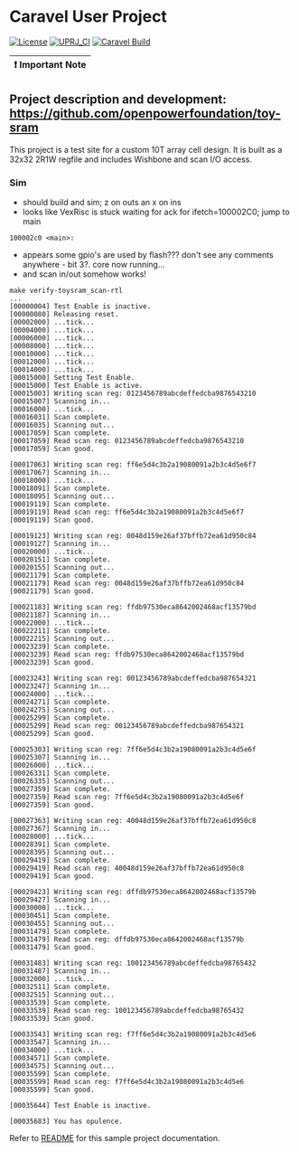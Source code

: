 # Caravel User Project

[![License](https://img.shields.io/badge/License-Apache%202.0-blue.svg)](https://opensource.org/licenses/Apache-2.0) [![UPRJ_CI](https://github.com/efabless/caravel_project_example/actions/workflows/user_project_ci.yml/badge.svg)](https://github.com/efabless/caravel_project_example/actions/workflows/user_project_ci.yml) [![Caravel Build](https://github.com/efabless/caravel_project_example/actions/workflows/caravel_build.yml/badge.svg)](https://github.com/efabless/caravel_project_example/actions/workflows/caravel_build.yml)

| :exclamation: Important Note            |
|-----------------------------------------|


## Project description and development: https://github.com/openpowerfoundation/toy-sram

This project is a test site for a custom 10T array cell design.  It is built as a 32x32 2R1W regfile and includes Wishbone and scan I/O access.


### Sim

* should build and sim; z on outs an x on ins
* looks like VexRisc is stuck waiting for ack for ifetch=100002C0; jump to main

```
100002c0 <main>:
```

* appears some gpio's are used by flash??? don't see any comments anywhere - bit 3?.  core now running...
* and scan in/out somehow works!

```
make verify-toysram_scan-rtl
...
[00000004] Test Enable is inactive.
[00000080] Releasing reset.
[00002000] ...tick...
[00004000] ...tick...
[00006000] ...tick...
[00008000] ...tick...
[00010000] ...tick...
[00012000] ...tick...
[00014000] ...tick...
[00015000] Setting Test Enable.
[00015000] Test Enable is active.
[00015003] Writing scan reg: 0123456789abcdeffedcba9876543210
[00015007] Scanning in...
[00016000] ...tick...
[00016031] Scan complete.
[00016035] Scanning out...
[00017059] Scan complete.
[00017059] Read scan reg: 0123456789abcdeffedcba9876543210
[00017059] Scan good.

[00017063] Writing scan reg: ff6e5d4c3b2a19080091a2b3c4d5e6f7
[00017067] Scanning in...
[00018000] ...tick...
[00018091] Scan complete.
[00018095] Scanning out...
[00019119] Scan complete.
[00019119] Read scan reg: ff6e5d4c3b2a19080091a2b3c4d5e6f7
[00019119] Scan good.

[00019123] Writing scan reg: 0048d159e26af37bffb72ea61d950c84
[00019127] Scanning in...
[00020000] ...tick...
[00020151] Scan complete.
[00020155] Scanning out...
[00021179] Scan complete.
[00021179] Read scan reg: 0048d159e26af37bffb72ea61d950c84
[00021179] Scan good.

[00021183] Writing scan reg: ffdb97530eca8642002468acf13579bd
[00021187] Scanning in...
[00022000] ...tick...
[00022211] Scan complete.
[00022215] Scanning out...
[00023239] Scan complete.
[00023239] Read scan reg: ffdb97530eca8642002468acf13579bd
[00023239] Scan good.

[00023243] Writing scan reg: 00123456789abcdeffedcba987654321
[00023247] Scanning in...
[00024000] ...tick...
[00024271] Scan complete.
[00024275] Scanning out...
[00025299] Scan complete.
[00025299] Read scan reg: 00123456789abcdeffedcba987654321
[00025299] Scan good.

[00025303] Writing scan reg: 7ff6e5d4c3b2a19080091a2b3c4d5e6f
[00025307] Scanning in...
[00026000] ...tick...
[00026331] Scan complete.
[00026335] Scanning out...
[00027359] Scan complete.
[00027359] Read scan reg: 7ff6e5d4c3b2a19080091a2b3c4d5e6f
[00027359] Scan good.

[00027363] Writing scan reg: 40048d159e26af37bffb72ea61d950c8
[00027367] Scanning in...
[00028000] ...tick...
[00028391] Scan complete.
[00028395] Scanning out...
[00029419] Scan complete.
[00029419] Read scan reg: 40048d159e26af37bffb72ea61d950c8
[00029419] Scan good.

[00029423] Writing scan reg: dffdb97530eca8642002468acf13579b
[00029427] Scanning in...
[00030000] ...tick...
[00030451] Scan complete.
[00030455] Scanning out...
[00031479] Scan complete.
[00031479] Read scan reg: dffdb97530eca8642002468acf13579b
[00031479] Scan good.

[00031483] Writing scan reg: 100123456789abcdeffedcba98765432
[00031487] Scanning in...
[00032000] ...tick...
[00032511] Scan complete.
[00032515] Scanning out...
[00033539] Scan complete.
[00033539] Read scan reg: 100123456789abcdeffedcba98765432
[00033539] Scan good.

[00033543] Writing scan reg: f7ff6e5d4c3b2a19080091a2b3c4d5e6
[00033547] Scanning in...
[00034000] ...tick...
[00034571] Scan complete.
[00034575] Scanning out...
[00035599] Scan complete.
[00035599] Read scan reg: f7ff6e5d4c3b2a19080091a2b3c4d5e6
[00035599] Scan good.

[00035644] Test Enable is inactive.

[00035683] You has opulence.

```

Refer to [README](docs/source/index.rst) for this sample project documentation.
